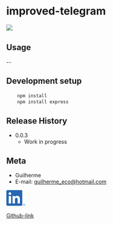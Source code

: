 # improved-telegram

![](header.png)

## Usage

--

## Development setup

```sh
    npm install
    npm install express
```

## Release History

* 0.0.3
    * Work in progress

## Meta

*   Guilherme
*   E-mail: guilherme_eco@hotmail.com

[![Linkedin][linkedin-image]][linkedin-url]

[Github-link](https://github.com/eckowz/)

<!-- Markdown link & img dfn's -->
[npm-image]: https://img.shields.io/npm/v/datadog-metrics.svg?style=flat-square
[npm-url]: https://npmjs.org/package/datadog-metrics
[npm-downloads]: https://img.shields.io/npm/dm/datadog-metrics.svg?style=flat-square
[wiki]: https://github.com/yourname/yourproject/wiki
[linkedin-image]: https://raw.githubusercontent.com/eckowz/minhaPagina/master/res/img/LI-In-Bug.png
[linkedin-url]: https://www.linkedin.com/in/guilherme-eco-7a892aa7/
